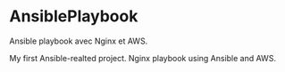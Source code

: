 # AnsiblePlaybook

Ansible playbook avec Nginx et AWS.

My first Ansible-realted project. Nginx playbook using Ansible and AWS.

